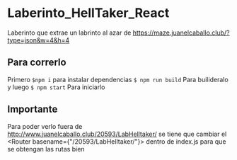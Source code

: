 # Laberinto_HellTaker_React
Laberinto que extrae un labrinto al azar de https://maze.juanelcaballo.club/?type=json&w=4&h=4

## Para correrlo
Primero 
`$npm i`
para instalar dependencias
`$ npm run build`
Para builideralo y luego
`$ npm start`
Para iniciarlo 

## Importante
Para poder verlo fuera de http://www.juanelcaballo.club/20593/LabHelltaker/
se tiene que cambiar el <Router basename={"/20593/LabHelltaker/"}>
dentro de index.js para que se obtengan las rutas bien
  
